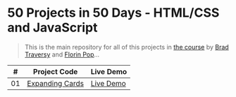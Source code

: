 # 50 Projects in 50 Days - HTML/CSS and JavaScript

> This is the main repository for all of this projects in [the course][course] by [Brad Traversy][brad] and [Florin Pop][florin]...

|  #  | Project Code                          | Live Demo                                          |
| :-: | ------------------------------------- | -------------------------------------------------- |
| 01  | [Expanding Cards](./expanding-cards/) | [Live Demo](https://github.com/muhammad-mamdouh99) |

<!-- Links -->

[course]: https://www.udemy.com/course/50-projects-50-days
[brad]: https://www.udemy.com/user/brad-traversy/
[florin]: https://www.udemy.com/user/popflorin/

